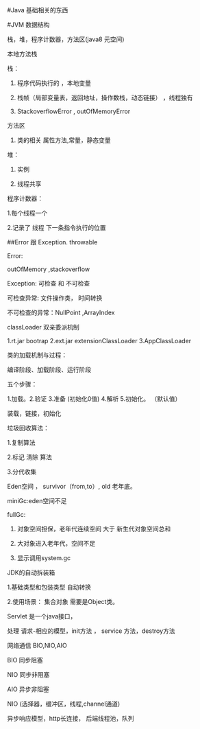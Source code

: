 



#Java 基础相关的东西



#JVM 数据结构


栈，堆，程序计数器，方法区(java8 元空间)

本地方法栈


栈：

1. 程序代码执行的 ，本地变量

2. 栈帧（局部变量表，返回地址，操作数栈，动态链接） ，线程独有

3. StackoverflowError , outOfMemoryError

方法区

1. 类的相关 属性方法,常量，静态变量

堆：

1. 实例

2. 线程共享

程序计数器：

1.每个线程一个

2.记录了 线程 下一条指令执行的位置



##Error 跟 Exception. throwable


Error:

outOfMemory ,stackoverflow


Exception: 可检查 和 不可检查

可检查异常: 文件操作类， 时间转换

不可检查的异常：NullPoint ,ArrayIndex



classLoader 双亲委派机制

1.rt.jar bootrap
2.ext.jar extensionClassLoader
3.AppClassLoader


类的加载机制与过程：

编译阶段、加载阶段、运行阶段

五个步骤：

1.加载。2.验证 3.准备 (初始化0值) 4.解析 5.初始化。 （默认值）

装载，链接，初始化


垃圾回收算法：

1.复制算法

2.标记 清除 算法

3.分代收集



Eden空间 ，  survivor（from,to）, old 老年底。


miniGc:eden空间不足


fullGc:

1. 对象空间担保，老年代连续空间 大于 新生代对象空间总和

2. 大对象进入老年代，空间不足

3. 显示调用system.gc


JDK的自动拆装箱

1.基础类型和包装类型 自动转换

2.使用场景：  集合对象 需要是Object类。 


Servlet 是一个java接口，

处理 请求-相应的模型，init方法 ， service 方法，destroy方法


网络通信 BIO,NIO,AIO


BIO 同步阻塞

NIO 同步非阻塞

AIO 异步非阻塞


NIO (选择器，缓冲区，线程,channel通道)

异步响应模型，http长连接， 后端线程池，队列





